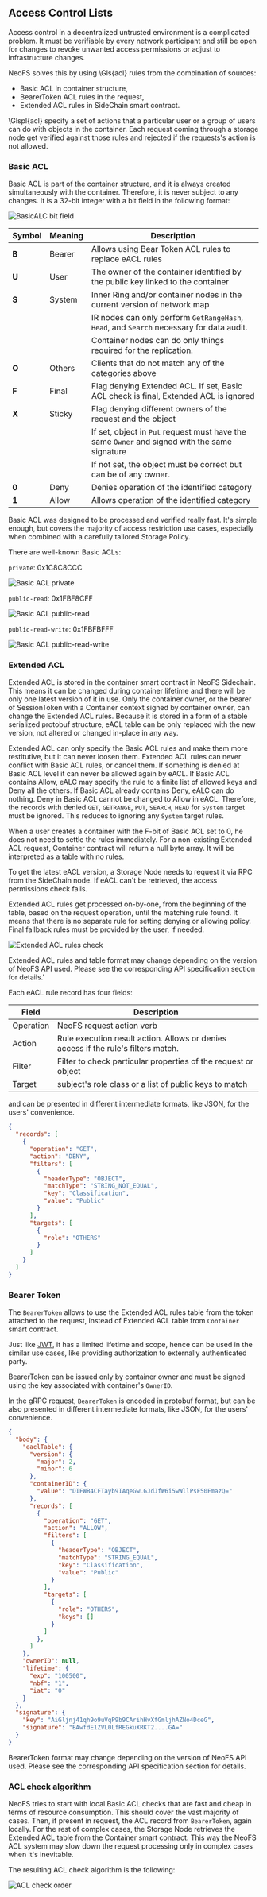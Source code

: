 ## Access Control Lists

Access control in a decentralized untrusted environment is a complicated problem. It must be verifiable by every network participant and still be open for changes to revoke unwanted access permissions or adjust to infrastructure changes.

NeoFS solves this by using \Gls{acl} rules from the combination of sources:

- Basic ACL in container structure,
- BearerToken ACL rules in the request,
- Extended ACL rules in SideChain smart contract.

\Glspl{acl} specify a set of actions that a particular user or a group of users can do with objects in the container. Each request coming through a storage node get verified against those rules and rejected if the requests's action is not allowed.

### Basic ACL

Basic ACL is part of the container structure, and it is always created simultaneously with the container. Therefore, it is never subject to any changes. It is a 32-bit integer with a bit field in the following format:

![BasicALC bit field](pic/acl-basic)

| Symbol | Meaning | Description                                                                                   |
|--------|:--------|-----------------------------------------------------------------------------------------------|
| **B**  | Bearer  | Allows using Bear Token ACL rules to replace eACL rules                                       |
| **U**  | User    | The owner of the container identified by the public key linked to the container               |
| **S**  | System  | Inner Ring and/or container nodes in the current version of network map                       |
|        |         | IR nodes can only perform `GetRangeHash`, `Head`, and `Search` necessary for data audit.      |
|        |         | Container nodes can do only things required for the replication.                              |
| **O**  | Others  | Clients that do not match any of the categories above                                         |
| **F**  | Final   | Flag denying Extended ACL. If set, Basic ACL check is final, Extended ACL is ignored          |
| **X**  | Sticky  | Flag denying different owners of the request and the object                                   |
|        |         | If set, object in `Put` request must have the same `Owner` and signed with the same signature |
|        |         | If not set, the object must be correct but can be of any owner.                               |
| **0**  | Deny    | Denies operation of the identified category                                                   |
| **1**  | Allow   | Allows operation of the identified category                                                   |

Basic ACL was designed to be processed and verified really fast. It's simple enough, but covers the majority of access restriction use cases, especially when combined with a carefully tailored Storage Policy.

There are well-known Basic ACLs:

`private`: 0x1C8C8CCC

![Basic ACL `private`](pic/acl-basic-private)

`public-read`: 0x1FBF8CFF

![Basic ACL `public-read`](pic/acl-basic-public-read)

`public-read-write`: 0x1FBFBFFF

![Basic ACL `public-read-write`](pic/acl-basic-public-read-write)

### Extended ACL

Extended ACL is stored in the container smart contract in NeoFS Sidechain. This means it can be changed during container lifetime and there will be only one latest version of it in use. Only the container owner, or the bearer of SessionToken with a Container context signed by container owner, can change the Extended ACL rules. Because it is stored in a form of a stable serialized protobuf structure, eACL table can be only replaced with the new version, not altered or changed in-place in any way.

Extended ACL can only specify the Basic ACL rules and make them more restitutive, but it can never loosen them. Extended ACL rules can never conflict with Basic ACL rules, or cancel them. If something is denied at Basic ACL level it can never be allowed again by eACL. If Basic ACL contains Allow, eALC may specify the rule to a finite list of allowed keys and Deny all the others. If Basic ACL already contains Deny, eALC can do nothing. Deny in Basic ACL cannot be changed to Allow in eACL. Therefore, the records with denied `GET`, `GETRANGE`, `PUT`, `SEARCH`, `HEAD` for `System` target must be ignored. This reduces to ignoring any `System` target rules.

When a user creates a container with the F-bit of Basic ACL set to 0, he does not need to settle the rules immediately. For a non-existing Extended ACL request, Container contract will return a null byte array. It will be interpreted as a table with no rules.

To get the latest eACL version, a Storage Node needs to request it via RPC from the SideChain node. If eACL can't be retrieved, the access permissions check fails.

Extended ACL rules get processed on-by-one, from the beginning of the table, based on the request operation, until the matching rule found. It means that there is no separate rule for setting denying or allowing policy. Final fallback rules must be provided by the user, if needed.

![Extended ACL rules check](pic/acl-ext-apply)

Extended ACL rules and table format may change depending on the version of NeoFS API used. Please see the corresponding API specification section for details.'

Each eACL rule record has four fields:

| Field     | Description                                                                        |
|-----------|------------------------------------------------------------------------------------|
| Operation | NeoFS request action verb                                                          |
| Action    | Rule execution result action. Allows or denies access if the rule's filters match. |
| Filter    | Filter to check particular properties of the request or object                     |
| Target    | subject's role class or a list of public keys to match                             |

and can be presented in different intermediate formats, like JSON, for the users' convenience.

```json
{
  "records": [
    {
      "operation": "GET",
      "action": "DENY",
      "filters": [
        {
          "headerType": "OBJECT",
          "matchType": "STRING_NOT_EQUAL",
          "key": "Classification",
          "value": "Public"
        }
      ],
      "targets": [
        {
          "role": "OTHERS"
        }
      ]
    }
  ]
}
```

### Bearer Token

The `BearerToken` allows to use the Extended ACL rules table from the token attached to the request, instead of Extended ACL table from `Container` smart contract.

Just like [JWT](https://jwt.io), it has a limited lifetime and scope, hence can be used in the similar use cases, like providing authorization to externally authenticated party.

BearerToken can be issued only by container owner and must be signed using the key associated with container's `OwnerID`.

In the gRPC request, `BearerToken` is encoded in protobuf format, but can be also presented in different intermediate formats, like JSON, for the users' convenience.

```json
{
  "body": {
    "eaclTable": {
      "version": {
        "major": 2,
        "minor": 6
      },
      "containerID": {
        "value": "DIFWB4CFTayb9IAqeGwLGJdJfW6i5wWllPsF50EmazQ="
      },
      "records": [
        {
          "operation": "GET",
          "action": "ALLOW",
          "filters": [
            {
              "headerType": "OBJECT",
              "matchType": "STRING_EQUAL",
              "key": "Classification",
              "value": "Public"
            }
          ],
          "targets": [
            {
              "role": "OTHERS",
              "keys": []
            }
          ]
        },
      ]
    },
    "ownerID": null,
    "lifetime": {
      "exp": "100500",
      "nbf": "1",
      "iat": "0"
    }
  },
  "signature": {
    "key": "AiGljnj41qh9o9uVqP9b9CArihHvXfGmljhAZNo4DceG",
    "signature": "BAwfdE1ZVL0LfREGkuXRKT2....GA="
  }
}
```

BearerToken format may change depending on the version of NeoFS API used. Please see the corresponding API specification section for details.

### ACL check algorithm

NeoFS tries to start with local Basic ACL checks that are fast and cheap in terms of resource consumption. This should cover the vast majority of cases. Then, if present in request, the ACL record from `BearerToken`, again locally. For the rest of complex cases, the Storage Node retrieves the Extended ACL table from the Container smart contract. This way the NeoFS ACL system may slow down the request processing only in complex cases when it's inevitable.

The resulting ACL check algorithm is the following:

![ACL check order](pic/acl-order)

